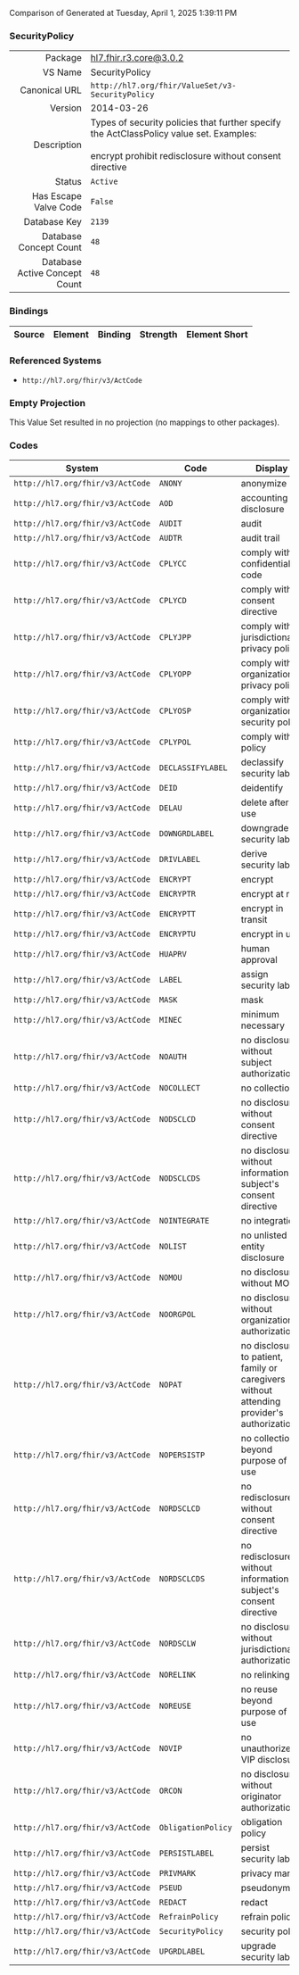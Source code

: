 Comparison of 
Generated at Tuesday, April 1, 2025 1:39:11 PM

### SecurityPolicy

|      |     |
| ---: | --- |
| Package | hl7.fhir.r3.core@3.0.2 |
| VS Name | SecurityPolicy |
| Canonical URL | `http://hl7.org/fhir/ValueSet/v3-SecurityPolicy` |
| Version | 2014-03-26 |
| Description | Types of security policies that further specify the ActClassPolicy value set.  Examples:<br/><br/>  encrypt prohibit redisclosure without consent directive |
| Status | `Active` |
| Has Escape Valve Code | `False` |
| Database Key | `2139` |
| Database Concept Count | `48` |
| Database Active Concept Count | `48` |
### Bindings

| Source | Element | Binding | Strength | Element Short |
| ------ | ------- | ------- | -------- | ------------- |

### Referenced Systems

* `http://hl7.org/fhir/v3/ActCode`
### Empty Projection

This Value Set resulted in no projection (no mappings to other packages).

### Codes

| System | Code | Display |
| ------ | ---- | ------- |
| `http://hl7.org/fhir/v3/ActCode` | `ANONY` | anonymize |
| `http://hl7.org/fhir/v3/ActCode` | `AOD` | accounting of disclosure |
| `http://hl7.org/fhir/v3/ActCode` | `AUDIT` | audit |
| `http://hl7.org/fhir/v3/ActCode` | `AUDTR` | audit trail |
| `http://hl7.org/fhir/v3/ActCode` | `CPLYCC` | comply with confidentiality code |
| `http://hl7.org/fhir/v3/ActCode` | `CPLYCD` | comply with consent directive |
| `http://hl7.org/fhir/v3/ActCode` | `CPLYJPP` | comply with jurisdictional privacy policy |
| `http://hl7.org/fhir/v3/ActCode` | `CPLYOPP` | comply with organizational privacy policy |
| `http://hl7.org/fhir/v3/ActCode` | `CPLYOSP` | comply with organizational security policy |
| `http://hl7.org/fhir/v3/ActCode` | `CPLYPOL` | comply with policy |
| `http://hl7.org/fhir/v3/ActCode` | `DECLASSIFYLABEL` | declassify security label |
| `http://hl7.org/fhir/v3/ActCode` | `DEID` | deidentify |
| `http://hl7.org/fhir/v3/ActCode` | `DELAU` | delete after use |
| `http://hl7.org/fhir/v3/ActCode` | `DOWNGRDLABEL` | downgrade security label |
| `http://hl7.org/fhir/v3/ActCode` | `DRIVLABEL` | derive security label |
| `http://hl7.org/fhir/v3/ActCode` | `ENCRYPT` | encrypt |
| `http://hl7.org/fhir/v3/ActCode` | `ENCRYPTR` | encrypt at rest |
| `http://hl7.org/fhir/v3/ActCode` | `ENCRYPTT` | encrypt in transit |
| `http://hl7.org/fhir/v3/ActCode` | `ENCRYPTU` | encrypt in use |
| `http://hl7.org/fhir/v3/ActCode` | `HUAPRV` | human approval |
| `http://hl7.org/fhir/v3/ActCode` | `LABEL` | assign security label |
| `http://hl7.org/fhir/v3/ActCode` | `MASK` | mask |
| `http://hl7.org/fhir/v3/ActCode` | `MINEC` | minimum necessary |
| `http://hl7.org/fhir/v3/ActCode` | `NOAUTH` | no disclosure without subject authorization |
| `http://hl7.org/fhir/v3/ActCode` | `NOCOLLECT` | no collection |
| `http://hl7.org/fhir/v3/ActCode` | `NODSCLCD` | no disclosure without consent directive |
| `http://hl7.org/fhir/v3/ActCode` | `NODSCLCDS` | no disclosure without information subject's consent directive |
| `http://hl7.org/fhir/v3/ActCode` | `NOINTEGRATE` | no integration |
| `http://hl7.org/fhir/v3/ActCode` | `NOLIST` | no unlisted entity disclosure |
| `http://hl7.org/fhir/v3/ActCode` | `NOMOU` | no disclosure without MOU |
| `http://hl7.org/fhir/v3/ActCode` | `NOORGPOL` | no disclosure without organizational authorization |
| `http://hl7.org/fhir/v3/ActCode` | `NOPAT` | no disclosure to patient, family or caregivers without attending provider's authorization |
| `http://hl7.org/fhir/v3/ActCode` | `NOPERSISTP` | no collection beyond purpose of use |
| `http://hl7.org/fhir/v3/ActCode` | `NORDSCLCD` | no redisclosure without consent directive |
| `http://hl7.org/fhir/v3/ActCode` | `NORDSCLCDS` | no redisclosure without information subject's consent directive |
| `http://hl7.org/fhir/v3/ActCode` | `NORDSCLW` | no disclosure without jurisdictional authorization |
| `http://hl7.org/fhir/v3/ActCode` | `NORELINK` | no relinking |
| `http://hl7.org/fhir/v3/ActCode` | `NOREUSE` | no reuse beyond purpose of use |
| `http://hl7.org/fhir/v3/ActCode` | `NOVIP` | no unauthorized VIP disclosure |
| `http://hl7.org/fhir/v3/ActCode` | `ORCON` | no disclosure without originator authorization |
| `http://hl7.org/fhir/v3/ActCode` | `ObligationPolicy` | obligation policy |
| `http://hl7.org/fhir/v3/ActCode` | `PERSISTLABEL` | persist security label |
| `http://hl7.org/fhir/v3/ActCode` | `PRIVMARK` | privacy mark |
| `http://hl7.org/fhir/v3/ActCode` | `PSEUD` | pseudonymize |
| `http://hl7.org/fhir/v3/ActCode` | `REDACT` | redact |
| `http://hl7.org/fhir/v3/ActCode` | `RefrainPolicy` | refrain policy |
| `http://hl7.org/fhir/v3/ActCode` | `SecurityPolicy` | security policy |
| `http://hl7.org/fhir/v3/ActCode` | `UPGRDLABEL` | upgrade security label |
